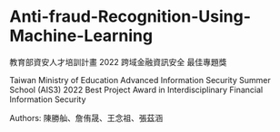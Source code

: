 # Anti-fraud-Recognition-Using-Machine-Learning

教育部資安人才培訓計畫 2022 跨域金融資訊安全 最佳專題獎 

Taiwan Ministry of Education Advanced Information Security Summer School (AIS3) 2022 Best Project Award in Interdisciplinary Financial Information Security

Authors: 陳勝舢、詹侑晟、王念祖、張茲涵
